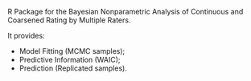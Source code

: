 R Package for the Bayesian Nonparametric Analysis of Continuous and Coarsened Rating by Multiple Raters. 

It provides:
- Model Fitting (MCMC samples);
- Predictive Information (WAIC);
- Prediction (Replicated samples).
